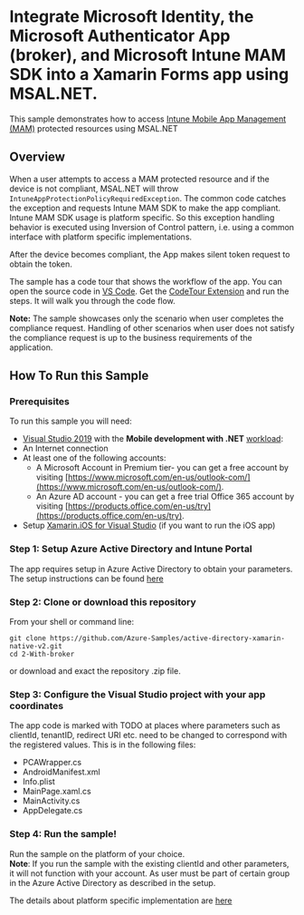# Integrate Microsoft Identity, the Microsoft Authenticator App (broker), and Microsoft Intune MAM SDK into a Xamarin Forms app using MSAL.NET.

This sample demonstrates how to access [Intune Mobile App Management (MAM)](https://docs.microsoft.com/en-us/mem/intune/apps/app-management) protected resources using MSAL.NET

## Overview
When a user attempts to access a MAM protected resource and if the device is not compliant, MSAL.NET will throw ```IntuneAppProtectionPolicyRequiredException```. The common code catches the exception and requests Intune MAM SDK to make the app compliant. Intune MAM SDK usage is platform specific. So this exception handling behavior is executed using Inversion of Control pattern, i.e. using a common interface with platform specific implementations.  

After the device becomes compliant, the App makes silent token request to obtain the token.  

The sample has a code tour that shows the workflow of the app.  You can open the source code in [VS Code](https://code.visualstudio.com/). Get the [CodeTour Extension](https://marketplace.visualstudio.com/items?itemName=vsls-contrib.codetour) and run the steps. It will walk you through the code flow.  

**Note:** The sample showcases only the scenario when user completes the compliance request. Handling of other scenarios when user does not satisfy the compliance request is up to the business requirements of the application.

## How To Run this Sample

### Prerequisites
To run this sample you will need:
- [Visual Studio 2019](https://aka.ms/vsdownload) with the **Mobile development with .NET** [workload](https://www.visualstudio.com/vs/visual-studio-workloads/):
- An Internet connection
- At least one of the following accounts:
  - A Microsoft Account in Premium tier- you can get a free account by visiting [https://www.microsoft.com/en-us/outlook-com/](https://www.microsoft.com/en-us/outlook-com/).
  - An Azure AD account - you can get a free trial Office 365 account by visiting [https://products.office.com/en-us/try](https://products.office.com/en-us/try).
- Setup [Xamarin.iOS for Visual Studio](https://docs.microsoft.com/en-us/xamarin/ios/get-started/installation/windows/introduction-to-xamarin-ios-for-visual-studio) (if you want to run the iOS app)

### Step 1: Setup Azure Active Directory and Intune Portal
The app requires setup in Azure Active Directory to obtain your parameters. The setup instructions can be found [here](https://github.com/AzureAD/microsoft-authentication-library-for-dotnet/wiki/Steps-to-create-config-for-MAM-(Conditional-access))


### Step 2:  Clone or download this repository

From your shell or command line:

```Shell
git clone https://github.com/Azure-Samples/active-directory-xamarin-native-v2.git
cd 2-With-broker
```

or download and exact the repository .zip file.

### Step 3:  Configure the Visual Studio project with your app coordinates
The app code is marked with TODO at places where parameters such as clientId, tenantID, redirect URI etc. need to be changed to correspond with the registered values. This is in the following files:
- PCAWrapper.cs
- AndroidManifest.xml
- Info.plist
- MainPage.xaml.cs
- MainActivity.cs
- AppDelegate.cs

### Step 4: Run the sample!
Run the sample on the platform of your choice.  
**Note**: If you run the sample with the existing clientId and other parameters, it will not function with your account. As user must be part of certain group in the Azure Active Directory as described in the setup.  

The details about platform specific implementation are [here](https://github.com/AzureAD/microsoft-authentication-library-for-dotnet/wiki/Protect-your-resources-in-iOS-and-Android-applications-using-Intune-MAM-and-MSAL.NET)